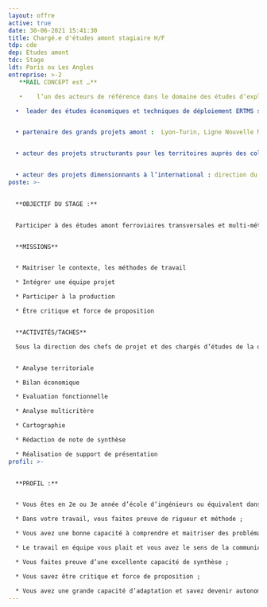 ```yaml
---
layout: offre
active: true
date: 30-06-2021 15:41:30
title: Chargé.e d'études amont stagiaire H/F
tdp: cde
dep: Etudes amont
tdc: Stage
ldt: Paris ou Les Angles
entreprise: >-2
   **RAIL CONCEPT est …** 

   •	l’un des acteurs de référence dans le domaine des études d’exploitation, des études économiques, des études ferroviaires amont,

  •	 leader des études économiques et techniques de déploiement ERTMS sur le réseau national : Paris-Le Havre, Vitoria-Bordeaux…


  •	partenaire des grands projets amont :  Lyon-Turin, Ligne Nouvelle Montpellier Perpignan, Ligne Nouvelle Provence Côte d’Azur…


  •	acteur des projets structurants pour les territoires auprès des collectivités, et notamment dans le processus d’ouverture à la concurrence : Région Pays de La Loire, Auvergne Rhône Alpes ….


  •	acteur des projets dimensionnants à l’international : direction du projet de Train Urbain à Abidjan, l’élaboration du schéma directeur de Nairobi, supervision d’un projet de ligne nouvelle de tramway au Moyen-Orient..
poste: >-
  

  **OBJECTIF DU STAGE :**


  Participer à des études amont ferroviaires transversales et multi-métiers. Vous devrez maîtriser les outils et méthodologies d’évaluation nécessaires pour mener à bien ces études, notamment sur des problématiques relatives à l’économie du système, aux infrastructures et à l’exploitation ferroviaire. Vous serez intégré au sein d’une équipe de production pilotée par un chef de projet. Le stage peut se dérouler au sein du siège de l’entreprise aux Angles (proche Avignon) ou au sein de nos locaux à Paris.


  **MISSIONS** 


  * Maitriser le contexte, les méthodes de travail 

  * Intégrer une équipe projet

  * Participer à la production 

  * Être critique et force de proposition 


  **ACTIVITÉS/TACHES**

  Sous la direction des chefs de projet et des chargés d’études de la division économique, les activités auxquelles prendra part le stagiaire sont principalement : 


  * Analyse territoriale

  * Bilan économique 

  * Evaluation fonctionnelle

  * Analyse multicritère

  * Cartographie

  * Rédaction de note de synthèse

  * Réalisation de support de présentation
profil: >-
  

  **PROFIL :**


  * Vous êtes en 2e ou 3e année d’école d’ingénieurs ou équivalent dans le domaine des transports ;

  * Dans votre travail, vous faites preuve de rigueur et méthode ;

  * Vous avez une bonne capacité à comprendre et maitriser des problématiques complexes ;

  * Le travail en équipe vous plait et vous avez le sens de la communication, tant écrite qu’orale ;

  * Vous faites preuve d’une excellente capacité de synthèse ; 

  * Vous savez être critique et force de proposition ; 

  * Vous avez une grande capacité d’adaptation et savez devenir autonome rapidement.
---
```

